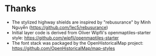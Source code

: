 # Thanks

- The stylized highway shields are inspired by "rebusurance" by Minh Nguyễn (https://github.com/1ec5/rebusurance)
- Initial layer code is derived from Oliver Wipfli's openmaptiles-starter style: https://github.com/wipfli/openmaptiles-starter
- The font stack was packaged by the OpenHistoricalMap project: https://github.com/OpenHistoricalMap/map-styles
